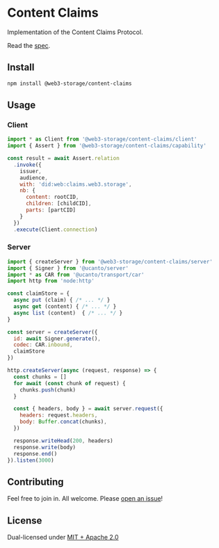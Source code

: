 # Content Claims

Implementation of the Content Claims Protocol.

Read the [spec](https://hackmd.io/@gozala/content-claims).

## Install

```sh
npm install @web3-storage/content-claims
```

## Usage

### Client

```js
import * as Client from '@web3-storage/content-claims/client'
import { Assert } from '@web3-storage/content-claims/capability'

const result = await Assert.relation
  .invoke({
    issuer,
    audience,
    with: 'did:web:claims.web3.storage',
    nb: {
      content: rootCID,
      children: [childCID],
      parts: [partCID]
    }
  })
  .execute(Client.connection)
```

### Server

```js
import { createServer } from '@web3-storage/content-claims/server'
import { Signer } from '@ucanto/server'
import * as CAR from '@ucanto/transport/car'
import http from 'node:http'

const claimStore = {
  async put (claim) { /* ... */ }
  async get (content) { /* ... */ }
  async list (content)  { /* ... */ }
}

const server = createServer({
  id: await Signer.generate(),
  codec: CAR.inbound,
  claimStore
})

http.createServer(async (request, response) => {
  const chunks = []
  for await (const chunk of request) {
    chunks.push(chunk)
  }

  const { headers, body } = await server.request({
    headers: request.headers,
    body: Buffer.concat(chunks),
  })

  response.writeHead(200, headers)
  response.write(body)
  response.end()
}).listen(3000)
```

## Contributing

Feel free to join in. All welcome. Please [open an issue](https://github.com/web3-storage/content-claims/issues)!

## License

Dual-licensed under [MIT + Apache 2.0](https://github.com/web3-storage/content-claims/blob/main/LICENSE.md)
